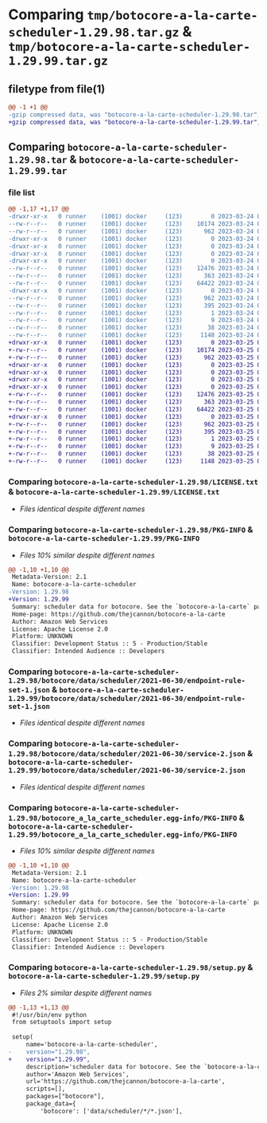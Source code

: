 # Comparing `tmp/botocore-a-la-carte-scheduler-1.29.98.tar.gz` & `tmp/botocore-a-la-carte-scheduler-1.29.99.tar.gz`

## filetype from file(1)

```diff
@@ -1 +1 @@
-gzip compressed data, was "botocore-a-la-carte-scheduler-1.29.98.tar", last modified: Fri Mar 24 01:24:43 2023, max compression
+gzip compressed data, was "botocore-a-la-carte-scheduler-1.29.99.tar", last modified: Sat Mar 25 01:23:13 2023, max compression
```

## Comparing `botocore-a-la-carte-scheduler-1.29.98.tar` & `botocore-a-la-carte-scheduler-1.29.99.tar`

### file list

```diff
@@ -1,17 +1,17 @@
-drwxr-xr-x   0 runner    (1001) docker     (123)        0 2023-03-24 01:24:43.926178 botocore-a-la-carte-scheduler-1.29.98/
--rw-r--r--   0 runner    (1001) docker     (123)    10174 2023-03-24 01:24:43.000000 botocore-a-la-carte-scheduler-1.29.98/LICENSE.txt
--rw-r--r--   0 runner    (1001) docker     (123)      962 2023-03-24 01:24:43.926178 botocore-a-la-carte-scheduler-1.29.98/PKG-INFO
-drwxr-xr-x   0 runner    (1001) docker     (123)        0 2023-03-24 01:24:43.926178 botocore-a-la-carte-scheduler-1.29.98/botocore/
-drwxr-xr-x   0 runner    (1001) docker     (123)        0 2023-03-24 01:24:43.926178 botocore-a-la-carte-scheduler-1.29.98/botocore/data/
-drwxr-xr-x   0 runner    (1001) docker     (123)        0 2023-03-24 01:24:43.926178 botocore-a-la-carte-scheduler-1.29.98/botocore/data/scheduler/
-drwxr-xr-x   0 runner    (1001) docker     (123)        0 2023-03-24 01:24:43.926178 botocore-a-la-carte-scheduler-1.29.98/botocore/data/scheduler/2021-06-30/
--rw-r--r--   0 runner    (1001) docker     (123)    12476 2023-03-24 01:23:57.000000 botocore-a-la-carte-scheduler-1.29.98/botocore/data/scheduler/2021-06-30/endpoint-rule-set-1.json
--rw-r--r--   0 runner    (1001) docker     (123)      363 2023-03-24 01:23:57.000000 botocore-a-la-carte-scheduler-1.29.98/botocore/data/scheduler/2021-06-30/paginators-1.json
--rw-r--r--   0 runner    (1001) docker     (123)    64422 2023-03-24 01:23:57.000000 botocore-a-la-carte-scheduler-1.29.98/botocore/data/scheduler/2021-06-30/service-2.json
-drwxr-xr-x   0 runner    (1001) docker     (123)        0 2023-03-24 01:24:43.926178 botocore-a-la-carte-scheduler-1.29.98/botocore_a_la_carte_scheduler.egg-info/
--rw-r--r--   0 runner    (1001) docker     (123)      962 2023-03-24 01:24:43.000000 botocore-a-la-carte-scheduler-1.29.98/botocore_a_la_carte_scheduler.egg-info/PKG-INFO
--rw-r--r--   0 runner    (1001) docker     (123)      395 2023-03-24 01:24:43.000000 botocore-a-la-carte-scheduler-1.29.98/botocore_a_la_carte_scheduler.egg-info/SOURCES.txt
--rw-r--r--   0 runner    (1001) docker     (123)        1 2023-03-24 01:24:43.000000 botocore-a-la-carte-scheduler-1.29.98/botocore_a_la_carte_scheduler.egg-info/dependency_links.txt
--rw-r--r--   0 runner    (1001) docker     (123)        9 2023-03-24 01:24:43.000000 botocore-a-la-carte-scheduler-1.29.98/botocore_a_la_carte_scheduler.egg-info/top_level.txt
--rw-r--r--   0 runner    (1001) docker     (123)       38 2023-03-24 01:24:43.926178 botocore-a-la-carte-scheduler-1.29.98/setup.cfg
--rw-r--r--   0 runner    (1001) docker     (123)     1148 2023-03-24 01:24:43.000000 botocore-a-la-carte-scheduler-1.29.98/setup.py
+drwxr-xr-x   0 runner    (1001) docker     (123)        0 2023-03-25 01:23:13.317249 botocore-a-la-carte-scheduler-1.29.99/
+-rw-r--r--   0 runner    (1001) docker     (123)    10174 2023-03-25 01:23:13.000000 botocore-a-la-carte-scheduler-1.29.99/LICENSE.txt
+-rw-r--r--   0 runner    (1001) docker     (123)      962 2023-03-25 01:23:13.317249 botocore-a-la-carte-scheduler-1.29.99/PKG-INFO
+drwxr-xr-x   0 runner    (1001) docker     (123)        0 2023-03-25 01:23:13.313249 botocore-a-la-carte-scheduler-1.29.99/botocore/
+drwxr-xr-x   0 runner    (1001) docker     (123)        0 2023-03-25 01:23:13.313249 botocore-a-la-carte-scheduler-1.29.99/botocore/data/
+drwxr-xr-x   0 runner    (1001) docker     (123)        0 2023-03-25 01:23:13.313249 botocore-a-la-carte-scheduler-1.29.99/botocore/data/scheduler/
+drwxr-xr-x   0 runner    (1001) docker     (123)        0 2023-03-25 01:23:13.313249 botocore-a-la-carte-scheduler-1.29.99/botocore/data/scheduler/2021-06-30/
+-rw-r--r--   0 runner    (1001) docker     (123)    12476 2023-03-25 01:22:12.000000 botocore-a-la-carte-scheduler-1.29.99/botocore/data/scheduler/2021-06-30/endpoint-rule-set-1.json
+-rw-r--r--   0 runner    (1001) docker     (123)      363 2023-03-25 01:22:12.000000 botocore-a-la-carte-scheduler-1.29.99/botocore/data/scheduler/2021-06-30/paginators-1.json
+-rw-r--r--   0 runner    (1001) docker     (123)    64422 2023-03-25 01:22:12.000000 botocore-a-la-carte-scheduler-1.29.99/botocore/data/scheduler/2021-06-30/service-2.json
+drwxr-xr-x   0 runner    (1001) docker     (123)        0 2023-03-25 01:23:13.317249 botocore-a-la-carte-scheduler-1.29.99/botocore_a_la_carte_scheduler.egg-info/
+-rw-r--r--   0 runner    (1001) docker     (123)      962 2023-03-25 01:23:13.000000 botocore-a-la-carte-scheduler-1.29.99/botocore_a_la_carte_scheduler.egg-info/PKG-INFO
+-rw-r--r--   0 runner    (1001) docker     (123)      395 2023-03-25 01:23:13.000000 botocore-a-la-carte-scheduler-1.29.99/botocore_a_la_carte_scheduler.egg-info/SOURCES.txt
+-rw-r--r--   0 runner    (1001) docker     (123)        1 2023-03-25 01:23:13.000000 botocore-a-la-carte-scheduler-1.29.99/botocore_a_la_carte_scheduler.egg-info/dependency_links.txt
+-rw-r--r--   0 runner    (1001) docker     (123)        9 2023-03-25 01:23:13.000000 botocore-a-la-carte-scheduler-1.29.99/botocore_a_la_carte_scheduler.egg-info/top_level.txt
+-rw-r--r--   0 runner    (1001) docker     (123)       38 2023-03-25 01:23:13.317249 botocore-a-la-carte-scheduler-1.29.99/setup.cfg
+-rw-r--r--   0 runner    (1001) docker     (123)     1148 2023-03-25 01:23:13.000000 botocore-a-la-carte-scheduler-1.29.99/setup.py
```

### Comparing `botocore-a-la-carte-scheduler-1.29.98/LICENSE.txt` & `botocore-a-la-carte-scheduler-1.29.99/LICENSE.txt`

 * *Files identical despite different names*

### Comparing `botocore-a-la-carte-scheduler-1.29.98/PKG-INFO` & `botocore-a-la-carte-scheduler-1.29.99/PKG-INFO`

 * *Files 10% similar despite different names*

```diff
@@ -1,10 +1,10 @@
 Metadata-Version: 2.1
 Name: botocore-a-la-carte-scheduler
-Version: 1.29.98
+Version: 1.29.99
 Summary: scheduler data for botocore. See the `botocore-a-la-carte` package for more info.
 Home-page: https://github.com/thejcannon/botocore-a-la-carte
 Author: Amazon Web Services
 License: Apache License 2.0
 Platform: UNKNOWN
 Classifier: Development Status :: 5 - Production/Stable
 Classifier: Intended Audience :: Developers
```

### Comparing `botocore-a-la-carte-scheduler-1.29.98/botocore/data/scheduler/2021-06-30/endpoint-rule-set-1.json` & `botocore-a-la-carte-scheduler-1.29.99/botocore/data/scheduler/2021-06-30/endpoint-rule-set-1.json`

 * *Files identical despite different names*

### Comparing `botocore-a-la-carte-scheduler-1.29.98/botocore/data/scheduler/2021-06-30/service-2.json` & `botocore-a-la-carte-scheduler-1.29.99/botocore/data/scheduler/2021-06-30/service-2.json`

 * *Files identical despite different names*

### Comparing `botocore-a-la-carte-scheduler-1.29.98/botocore_a_la_carte_scheduler.egg-info/PKG-INFO` & `botocore-a-la-carte-scheduler-1.29.99/botocore_a_la_carte_scheduler.egg-info/PKG-INFO`

 * *Files 10% similar despite different names*

```diff
@@ -1,10 +1,10 @@
 Metadata-Version: 2.1
 Name: botocore-a-la-carte-scheduler
-Version: 1.29.98
+Version: 1.29.99
 Summary: scheduler data for botocore. See the `botocore-a-la-carte` package for more info.
 Home-page: https://github.com/thejcannon/botocore-a-la-carte
 Author: Amazon Web Services
 License: Apache License 2.0
 Platform: UNKNOWN
 Classifier: Development Status :: 5 - Production/Stable
 Classifier: Intended Audience :: Developers
```

### Comparing `botocore-a-la-carte-scheduler-1.29.98/setup.py` & `botocore-a-la-carte-scheduler-1.29.99/setup.py`

 * *Files 2% similar despite different names*

```diff
@@ -1,13 +1,13 @@
 #!/usr/bin/env python
 from setuptools import setup
 
 setup(
     name='botocore-a-la-carte-scheduler',
-    version="1.29.98",
+    version="1.29.99",
     description='scheduler data for botocore. See the `botocore-a-la-carte` package for more info.',
     author='Amazon Web Services',
     url='https://github.com/thejcannon/botocore-a-la-carte',
     scripts=[],
     packages=["botocore"],
     package_data={
         'botocore': ['data/scheduler/*/*.json'],
```

